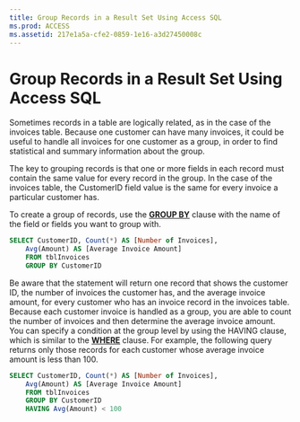 ```yaml
---
title: Group Records in a Result Set Using Access SQL
ms.prod: ACCESS
ms.assetid: 217e1a5a-cfe2-0859-1e16-a3d27450008c
---
```



# Group Records in a Result Set Using Access SQL

Sometimes records in a table are logically related, as in the case of the invoices table. Because one customer can have many invoices, it could be useful to handle all invoices for one customer as a group, in order to find statistical and summary information about the group.

The key to grouping records is that one or more fields in each record must contain the same value for every record in the group. In the case of the invoices table, the CustomerID field value is the same for every invoice a particular customer has.

To create a group of records, use the  **[GROUP BY](group-by-clause-microsoft-access-sql.md)** clause with the name of the field or fields you want to group with.




```sql
SELECT CustomerID, Count(*) AS [Number of Invoices], 
    Avg(Amount) AS [Average Invoice Amount] 
    FROM tblInvoices 
    GROUP BY CustomerID 

```

Be aware that the statement will return one record that shows the customer ID, the number of invoices the customer has, and the average invoice amount, for every customer who has an invoice record in the invoices table. Because each customer invoice is handled as a group, you are able to count the number of invoices and then determine the average invoice amount.
You can specify a condition at the group level by using the HAVING clause, which is similar to the  **[WHERE](where-clause-microsoft-access-sql.md)** clause. For example, the following query returns only those records for each customer whose average invoice amount is less than 100.



```sql
SELECT CustomerID, Count(*) AS [Number of Invoices], 
    Avg(Amount) AS [Average Invoice Amount] 
    FROM tblInvoices 
    GROUP BY CustomerID 
    HAVING Avg(Amount) < 100 

```


